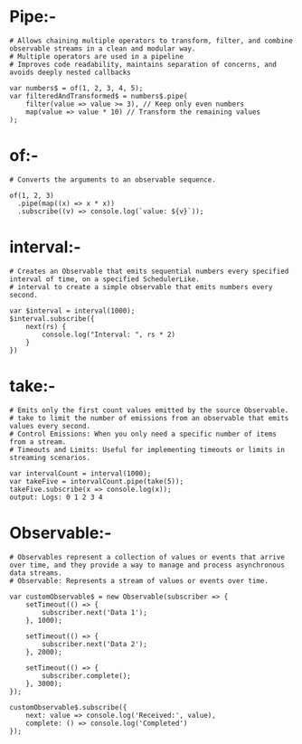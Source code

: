 # Pipe:-

    # Allows chaining multiple operators to transform, filter, and combine observable streams in a clean and modular way.
    # Multiple operators are used in a pipeline
    # Improves code readability, maintains separation of concerns, and avoids deeply nested callbacks

    var numbers$ = of(1, 2, 3, 4, 5);
    var filteredAndTransformed$ = numbers$.pipe(
        filter(value => value >= 3), // Keep only even numbers
        map(value => value * 10) // Transform the remaining values
    );

# of:-
    # Converts the arguments to an observable sequence.

    of(1, 2, 3)
      .pipe(map((x) => x * x))
      .subscribe((v) => console.log(`value: ${v}`));

# interval:-
    # Creates an Observable that emits sequential numbers every specified interval of time, on a specified SchedulerLike.
    # interval to create a simple observable that emits numbers every second.

    var $interval = interval(1000);
    $interval.subscribe({
        next(rs) {
            console.log("Interval: ", rs * 2)
        }
    })

# take:-
    # Emits only the first count values emitted by the source Observable.
    # take to limit the number of emissions from an observable that emits values every second.
    # Control Emissions: When you only need a specific number of items from a stream.
    # Timeouts and Limits: Useful for implementing timeouts or limits in streaming scenarios.

    var intervalCount = interval(1000);
    var takeFive = intervalCount.pipe(take(5));
    takeFive.subscribe(x => console.log(x));
    output: Logs: 0 1 2 3 4

# Observable:-
    # Observables represent a collection of values or events that arrive over time, and they provide a way to manage and process asynchronous data streams.
    # Observable: Represents a stream of values or events over time.

    var customObservable$ = new Observable(subscriber => {
        setTimeout(() => {
            subscriber.next('Data 1');
        }, 1000);

        setTimeout(() => {
            subscriber.next('Data 2');
        }, 2000);

        setTimeout(() => {
            subscriber.complete();
        }, 3000);
    });

    customObservable$.subscribe({
        next: value => console.log('Received:', value),
        complete: () => console.log('Completed')
    });
